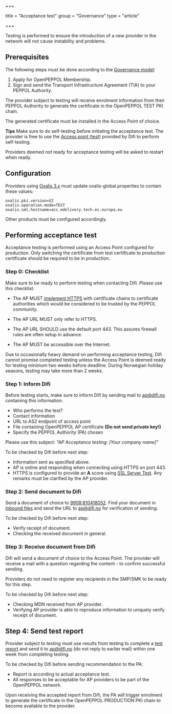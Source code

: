 +++

title = "Acceptance test"
group = "Governance"
type = "article"

+++

Testing is performed to ensure the introduction of a new provider in the network will not cause instability and problems.


## Prerequisites

The following steps must be done according to the [Governance model](/peppol/knowledge-base/governance-model/):

1. Apply for OpenPEPPOL Membership.
1. Sign and send the Transport Infrastructure Agreement (TIA) to your PEPPOL Authority.

The provider subject to testing will receive enrolment information from their PEPPOL Authority to generate the certificate in the OpenPEPPOL TEST PKI chain.

The generated certificate must be installed in the Access Point of choice.

**Tips** Make sure to do self-testing before initiating the acceptance test.  The provider is free to use the [Access point (test)](/peppol/tools/ap-test/) provided by Difi to perform self-testing.

Providers deemed not ready for acceptance testing will be asked to restart when ready.


## Configuration

Providers using [Oxalis 3.x](/peppol/tools/oxalis/) must update oxalis-global.properties to contain these values:

```
oxalis.pki.version=V2
oxalis.operation.mode=TEST
oxalis.sml.hostname=acc.edelivery.tech.ec.europa.eu
```

Other products must be configured accordingly.


## Performing acceptance test

Acceptance testing is performed using an Access Point configured for production. Only switching the certificate from test certificate to production certificate should be required to be in production.


### Step 0: Checklist

Make sure to be ready to perform testing when contacting Difi. Please use this checklist:

* The AP MUST [implement HTTPS](/peppol/knowledge-base/configuring-ssl/) with certificate chains to certificate authorities which would be considered to be trusted by the PEPPOL community.

* The AP URL MUST only refer to HTTPS.

* The AP URL SHOULD use the default port 443. This assures firewall rules are often setup in advance.

* The AP MUST be accessible over the Internet.

Due to occasionally heavy demand on performing acceptance testing, Difi cannot promise completed testing unless the Access Point is deemed ready for testing minimum two weeks before deadline. During Norwegian holiday seasons, testing may take more than 2 weeks.


### Step 1: Inform Difi

Before testing starts, make sure to inform Difi by sending mail to [ap@difi.no](mailto:ap@difi.no) containing this information:

* Who performs the test?
* Contact information
* URL to AS2 endpoint of access point
* File containing OpenPEPPOL AP certificate **(Do not send private key!)**
* Specify the PEPPOL Authority (PA) chosen

Please use this subject: *"AP Acceptance testing: [Your company name]"*

To be checked by Difi before next step:

* Information sent as specified above.
* AP is online and responding when connecting using HTTPS on port 443.
* HTTPS is configured to provide an **A** score using [SSL Server Test](https://www.ssllabs.com/ssltest/). Any remarks must be clarified by the AP provider.


### Step 2: Send document to Difi

Send a document of choice to [9908:810418052](https://test-vefa.difi.no/smp/9908/810418052). Find your document in [Inbound files](/peppol/tools/ap-test/) and send the URL to [ap@difi.no](mailto:ap@difi.no) for verification of sending.

To be checked by Difi before next step:

* Verify receipt of document.
* Checking the received document in general.


### Step 3: Receive document from Difi

Difi will send a document of choice to the Access Point.  The provider will receive a mail with a question regarding the content - to confirm successful sending.

Providers do not need to register any recipients in the SMP/SMK to be ready for this step.

To be checked by Difi before next step:

* Checking MDN received from AP provider.
* Verifying AP provider is able to reproduce information to uniquely verify receipt of document.


## Step 4: Send test report

Provider subject to testing must use results from testing to complete a [test report](/docs/peppol/aptest.xlsx) and send it to [ap@difi.no](mailto:ap@difi.no) (do not reply to earlier mail) within one week from completing testing.

To be checked by Difi before sending recommendation to the PA:

* Report is according to actual acceptance test.
* All responses to be acceptable for AP providers to be part of the OpenPEPPOL network.

Upon receiving the accepted report from Difi, the PA will trigger enrolment to generate the certificate in the OpenPEPPOL PRODUCTION PKI chain to become available to the provider.

